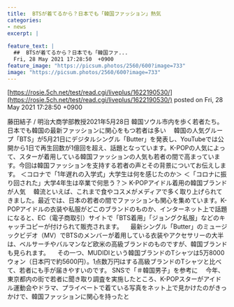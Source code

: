 ```yaml
---
title:  BTSが着てるから？日本でも「韓国ファッション」熱気 
categories:
- news
excerpt: |
  
feature_text: |
  ##  BTSが着てるから？日本でも「韓国ファ...
  Fri, 28 May 2021 17:28:50  +0900
feature_image: "https://picsum.photos/2560/600?image=733"
image: "https://picsum.photos/2560/600?image=733"
---
```


[https://rosie.5ch.net/test/read.cgi/liveplus/1622190530/](https://rosie.5ch.net/test/read.cgi/liveplus/1622190530/)
posted on Fri, 28 May 2021 17:28:50  +0900

<!--more-->

藤田結子 / 明治大商学部教授2021年5月28日 韓国ソウル市内を歩く若者たち。日本でも韓国の最新ファッションに関心をもつ若者は多い 　韓国の人気グループ「BTS」が5月21日にデジタルシングル「Butter」を発表し、YouTubeでは公開から1日で再生回数が1億回を超え、話題となっています。K-POPの人気によって、スターが着用している韓国ファッションの人気も若者の間で高まっています。今回は韓国ファッションを支持する若者の声とその背景についてお伝えします。 ＜コロナで「1年遅れの入学式」大学生は何を感じたのか＞ ＜「コロナに振り回された」大学4年生は卒業で何思う？＞ K-POPアイドル着用の韓国ブランドが人気 　韓流といえば、これまで食やコスメがメディアで多く取り上げられてきました。最近では、日本の若者の間でファッションも関心を集めています。K-POPアイドルの衣装や私服がどこのブランドのものか、インターネット上で話題になると、EC（電子商取引）サイトで「BTS着用」「ジョングク私服」などのキャッチコピーが付けられて販売されます。 　最新シングル「Butter」のミュージックビデオ（MV）でBTSのメンバーが着用している衣装やアクセサリーの大半は、ベルサーチやバルマンなど欧米の高級ブランドのものですが、韓国ブランドも見られます。 　その一つ、MUDIDIという韓国ブランドのTシャツは5万8000ウォン（日本円で約5600円）。1点数万円はする高級ブランドのTシャツと比べて、若者にも手が届きやすいのです。 SNSで「＃韓国男子」を参考に 　今年、東京都内の街で若者に聞き取り調査を実施したところ、K-POPスターがアイドル運動会やドラマ、プライベートで着ている写真をネット上で見かけたのがきっかけで、韓国ファッションに関心を持ったと
